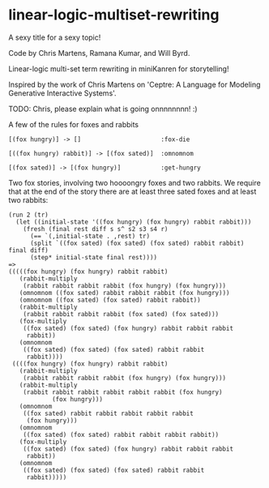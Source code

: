 # linear-logic-multiset-rewriting

A sexy title for a sexy topic!

Code by Chris Martens, Ramana Kumar, and Will Byrd.

Linear-logic multi-set term rewriting in miniKanren for storytelling!

Inspired by the work of Chris Martens on 'Ceptre: A Language for Modeling Generative Interactive Systems'.

TODO: Chris, please explain what is going onnnnnnnn!  :)


A few of the rules for foxes and rabbits

```
[(fox hungry)] -> []                      :fox-die

[((fox hungry) rabbit)] -> [(fox sated)]  :omnomnom

[(fox sated)] -> [(fox hungry)]           :get-hungry
```

Two fox stories, involving two hoooongry foxes and two rabbits.  We require that at the end of the story there are at least three sated foxes and at least two rabbits:

```
(run 2 (tr)
  (let ((initial-state '((fox hungry) (fox hungry) rabbit rabbit)))
    (fresh (final rest diff s s^ s2 s3 s4 r)
      (== `(,initial-state . ,rest) tr)
      (split `((fox sated) (fox sated) (fox sated) rabbit rabbit) final diff)
      (step* initial-state final rest))))
=>
(((((fox hungry) (fox hungry) rabbit rabbit)
   (rabbit-multiply
    (rabbit rabbit rabbit rabbit (fox hungry) (fox hungry)))
   (omnomnom ((fox sated) rabbit rabbit rabbit (fox hungry)))
   (omnomnom ((fox sated) (fox sated) rabbit rabbit))
   (rabbit-multiply
    (rabbit rabbit rabbit rabbit (fox sated) (fox sated)))
   (fox-multiply
    ((fox sated) (fox sated) (fox hungry) rabbit rabbit rabbit
     rabbit))
   (omnomnom
    ((fox sated) (fox sated) (fox sated) rabbit rabbit
     rabbit))))
 ((((fox hungry) (fox hungry) rabbit rabbit)
   (rabbit-multiply
    (rabbit rabbit rabbit rabbit (fox hungry) (fox hungry)))
   (rabbit-multiply
    (rabbit rabbit rabbit rabbit rabbit rabbit (fox hungry)
            (fox hungry)))
   (omnomnom
    ((fox sated) rabbit rabbit rabbit rabbit rabbit
     (fox hungry)))
   (omnomnom
    ((fox sated) (fox sated) rabbit rabbit rabbit rabbit))
   (fox-multiply
    ((fox sated) (fox sated) (fox hungry) rabbit rabbit rabbit
     rabbit))
   (omnomnom
    ((fox sated) (fox sated) (fox sated) rabbit rabbit
     rabbit)))))
```
